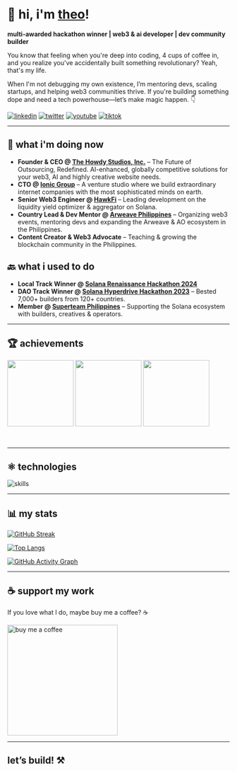 # 👋 hi, i'm [theo](https://theointech.arweave.ph/)!

**multi-awarded hackathon winner | web3 & ai developer | dev community builder**

You know that feeling when you're deep into coding, 4 cups of coffee in, and you realize you've accidentally built something revolutionary? Yeah, that's my life.

When I'm not debugging my own existence, I’m mentoring devs, scaling startups, and helping web3 communities thrive. If you're building something dope and need a tech powerhouse—let’s make magic happen. 👇

[![linkedin](https://img.shields.io/badge/linkedin-%230077b5.svg?&style=flat-square&logo=linkedin&logoColor=white)](https://www.linkedin.com/in/theoroque/) [![twitter](https://img.shields.io/badge/twitter-%231da1f2.svg?&style=flat-square&logo=twitter&logoColor=white)](https://twitter.com/theointech) [![youtube](https://img.shields.io/badge/youtube-%23ff0000.svg?&style=flat-square&logo=youtube&logoColor=white)](https://www.youtube.com/@theointech) [![tiktok](https://img.shields.io/badge/tiktok-%23000000.svg?&style=flat-square&logo=tiktok&logoColor=white)](https://www.tiktok.com/@theointech)

---

## 🚀 what i'm doing now

- **Founder & CEO @ [The Howdy Studios, Inc.](https://thehowdystudios.com/)** – The Future of Outsourcing, Redefined. AI-enhanced, globally competitive solutions for your web3, AI and highly creative website needs.
- **CTO @ [Ionic Group](https://www.ionic-group.co/)** – A venture studio where we build extraordinary internet companies with the most sophisticated minds on earth.
- **Senior Web3 Engineer @ [HawkFi](https://hawkfi.ag/)** – Leading development on the liquidity yield optimizer & aggregator on Solana.
- **Country Lead & Dev Mentor @ [Arweave Philippines](https://x.com/ArweavePH)** – Organizing web3 events, mentoring devs and expanding the Arweave & AO ecosystem in the Philippines.
- **Content Creator & Web3 Advocate** – Teaching & growing the blockchain community in the Philippines.

## 🔙 what i used to do

- **Local Track Winner @ [Solana Renaissance Hackathon 2024](https://www.colosseum.org/renaissance)**
- **DAO Track Winner @ [Solana Hyperdrive Hackathon 2023](https://solana.com/hyperdrive)** – Bested 7,000+ builders from 120+ countries.
- **Member @ [Superteam Philippines](https://phl.superteam.fun/)** – Supporting the Solana ecosystem with builders, creatives & operators.

---

## 🏆 achievements

<a href="https://dorahacks.io/badge/b5775" target="_blank"><img src="https://raw.githubusercontent.com/theointech/theointech/main/Polygon [APAC] DevX Hackathon Winner.png" height="150"/></a>
<a href="https://opensea.io/assets/matic/0x5c4e5ae2adead056fd39badce6a5a0e4cebec3ee/12" target="_blank"><img src="https://raw.githubusercontent.com/theointech/theointech/main/nw-s3-cert.jpg" height="150"/></a>
<a href="https://www.credly.com/badges/c1aea045-1f54-42ac-90da-6a0f3d182135/public_url" target="_blank"><img src="https://raw.githubusercontent.com/theointech/theointech/main/AWS Certified - Cloud Practitioner.png" height="150"/></a>

<br />

---

## ⚛️ technologies

![skills](https://skillicons.dev/icons?i=vercel,aws,azure,supabase,ts,react,next,lua,tailwind,rust,solidity,graphql,mysql,git,figma&theme=light)

---

## 📊 my stats

[![GitHub Streak](https://streak-stats.demolab.com/?user=theointech)](https://git.io/streak-stats)

[![Top Langs](https://github-readme-stats.vercel.app/api/top-langs/?username=theointech&layout=compact&theme=radical)](https://github.com/anuraghazra/github-readme-stats)

[![GitHub Activity Graph](https://github-readme-activity-graph.vercel.app/graph?username=theointech&theme=tokyo-night)](https://github.com/theointech/github-readme-activity-graph)

---

## ☕ support my work

If you love what I do, maybe buy me a coffee? ☕

<a href="https://www.buymeacoffee.com/theointech" target="_blank"><img src="https://cdn.buymeacoffee.com/buttons/v2/default-black.png" alt="buy me a coffee" width="250"></a>

---

## let’s build! ⚒️
